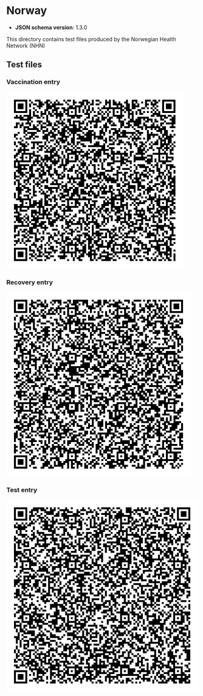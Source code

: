 # Norway

* **JSON schema version**: 1.3.0

This directory contains test files produced by the Norwegian Health Network (NHN)

## Test files

### Vaccination entry 

![1](png/1.png)

### Recovery entry

![2](png/2.png)

### Test entry

![3](png/3.png)

